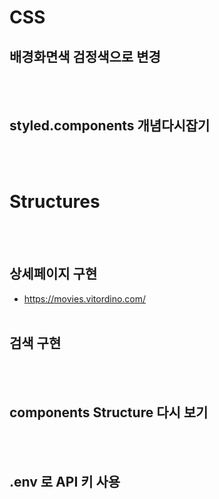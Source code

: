 # CSS

## 배경화면색 검정색으로 변경

<br/>
<br/>

## styled.components 개념다시잡기

<br/>
<br/>

# Structures

<br/>
<br/>

## 상세페이지 구현

- https://movies.vitordino.com/
  <br/>
  <br/>

## 검색 구현

<br/>
<br/>

## components Structure 다시 보기

<br/>
<br/>

## .env 로 API 키 사용

<br/>
<br/>

